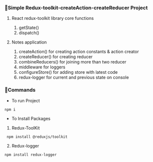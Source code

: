 ### 📗Simple Redux-toolkit-createAction-createReducer Project
1. React redux-toolkit library core functions
   1. getState()
   2. dispatch()

2. Notes application
   1. createAction() for creating action constants & action creator
   2. createReducer() for creating reducer
   3. combineReducers() for joining more than two reducer
   4. middleware for loggers
   5. configureStore() for adding store with latest code
   6. redux-logger for current and previous state on console

### 📗Commands
* To run Project
```
npm i
```
* To Install Packages
1. Redux-ToolKit
```
 npm install @reduxjs/toolkit
```

 2. Redux-logger

 ```
 npm install redux-logger
 ```

